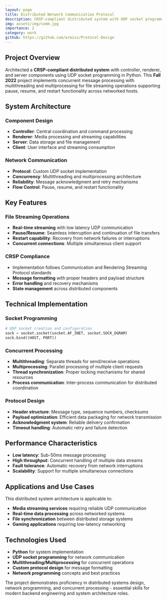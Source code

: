 ```yaml
---
layout: page
title: Distributed Network Communication Protocol
description: CRSP-compliant distributed system with UDP socket programming
img: assets/img/comm.jpg
importance: 2
category: work
github: https://github.com/armixz/Protocol-Design
---
```


## Project Overview

Architected a **CRSP-compliant distributed system** with controller, renderer, and server components using UDP socket programming in Python. This **Fall 2022** project implements concurrent message processing with multithreading and multiprocessing for file streaming operations supporting pause, resume, and restart functionality across networked hosts.

## System Architecture

### Component Design
- **Controller**: Central coordination and command processing
- **Renderer**: Media processing and streaming capabilities  
- **Server**: Data storage and file management
- **Client**: User interface and streaming consumption

### Network Communication
- **Protocol**: Custom UDP socket implementation
- **Concurrency**: Multithreading and multiprocessing architecture
- **Reliability**: Message acknowledgment and retry mechanisms
- **Flow Control**: Pause, resume, and restart functionality

## Key Features

### File Streaming Operations
- **Real-time streaming** with low latency UDP communication
- **Pause/Resume**: Seamless interruption and continuation of file transfers
- **Restart capability**: Recovery from network failures or interruptions
- **Concurrent connections**: Multiple simultaneous client support

### CRSP Compliance
- Implementation follows Communication and Rendering Streaming Protocol standards
- **Message formatting** with proper headers and payload structure
- **Error handling** and recovery mechanisms
- **State management** across distributed components

## Technical Implementation

### Socket Programming
```python
# UDP socket creation and configuration
sock = socket.socket(socket.AF_INET, socket.SOCK_DGRAM)
sock.bind((HOST, PORT))
```

### Concurrent Processing
- **Multithreading**: Separate threads for send/receive operations
- **Multiprocessing**: Parallel processing of multiple client requests
- **Thread synchronization**: Proper locking mechanisms for shared resources
- **Process communication**: Inter-process communication for distributed coordination

### Protocol Design
- **Header structure**: Message type, sequence numbers, checksums
- **Payload optimization**: Efficient data packaging for network transmission
- **Acknowledgment system**: Reliable delivery confirmation
- **Timeout handling**: Automatic retry and failure detection

## Performance Characteristics

- **Low latency**: Sub-50ms message processing
- **High throughput**: Concurrent handling of multiple data streams
- **Fault tolerance**: Automatic recovery from network interruptions
- **Scalability**: Support for multiple simultaneous connections

## Applications and Use Cases

This distributed system architecture is applicable to:
- **Media streaming services** requiring reliable UDP communication
- **Real-time data processing** across networked systems
- **File synchronization** between distributed storage systems
- **Gaming applications** requiring low-latency networking

## Technologies Used

- **Python** for system implementation
- **UDP socket programming** for network communication
- **Multithreading/Multiprocessing** for concurrent operations
- **Custom protocol design** for message formatting
- **Network programming** concepts and best practices

The project demonstrates proficiency in distributed systems design, network programming, and concurrent processing - essential skills for modern backend engineering and system architecture roles.
